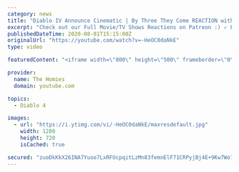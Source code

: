 ```yaml
---
category: news
title: "Diablo IV Announce Cinematic | By Three They Come REACTION with Magy"
excerpt: "Check out our Full Movie/TV Shows Reactions on Patreon :) ✓ PATREON - https://www.patreon.com/thehomiesreact If you just want to give support ✓ PayPal ..."
publishedDateTime: 2020-08-01T15:15:00Z
originalUrl: "https://youtube.com/watch?v=-HeOC0daNkE"
type: video

featuredContent: "<iframe width=\"800\" height=\"500\" frameborder=\"0\" src=\"https://www.youtube.com/embed/-HeOC0daNkE\" allow=\"accelerometer; autoplay; encrypted-media; gyroscope; picture-in-picture\" allowfullscreen></iframe>"

provider:
  name: The Homies
  domain: youtube.com

topics:
  - Diablo 4

images:
  - url: "https://i.ytimg.com/vi/-HeOC0daNkE/maxresdefault.jpg"
    width: 1280
    height: 720
    isCached: true

secured: "zuoDkKkX26INA7Yuoo7LxRFUcpqitLzMn83femnElF71CRPyjBj4E+9Kw7Wo7eTg/OYBG4NeqrjRCzZ+dYCNYTzaZGDgzBjUo4rKDe8lSuSsMDaQcoZNQ5IifSfhZjqRZJ3UqpWZxGoUyvCpSJQaU16fXp9a8Dqoet5kj7lb1Mg5xpF8QZxd5DIfknE+BVADSaEXVzW3VVknTngHUGZVmkEtwBCkGuGsbQcgiUw1jCOrebQvlOTaGn5deyh4UlEYVzk5jEuFZqL+3uPrYh0H6SJrmwavrDTl3gTIBlIfsM27HEWPJauTtwsE9u+dlsaW/WkIYpBzyy1iL19wQpmkFP2PF0fbModPp/B2+UYEMDEXi27g3ndIM8znxGuTAplryHS+J79JoIiaudWWR0ZyuJIDc1O+wraBIRpNUi7RO1bL1s76ldWe550yO2WOspPp;fbWg7MKFEyv5uM8eHAKiNw=="
---
```


